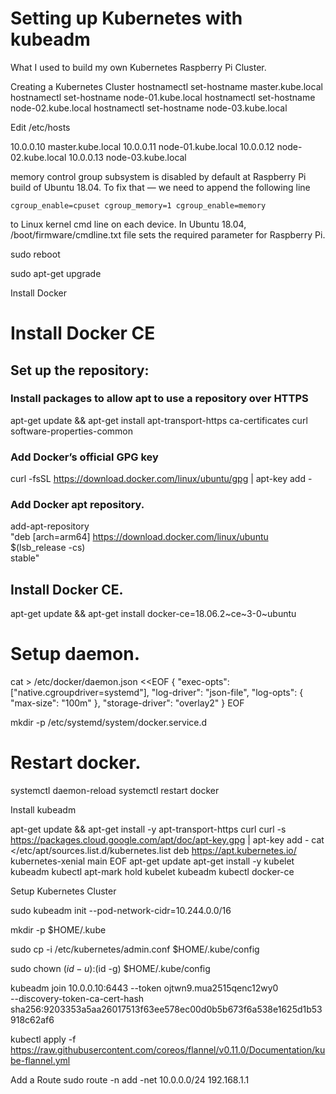 # Setting up Kubernetes with kubeadm

What I used to build my own Kubernetes Raspberry Pi Cluster.


Creating a Kubernetes Cluster
hostnamectl set-hostname master.kube.local
hostnamectl set-hostname node-01.kube.local
hostnamectl set-hostname node-02.kube.local
hostnamectl set-hostname node-03.kube.local

Edit /etc/hosts

10.0.0.10 master.kube.local
10.0.0.11 node-01.kube.local
10.0.0.12 node-02.kube.local
10.0.0.13 node-03.kube.local

memory control group subsystem is disabled by default at Raspberry Pi build of Ubuntu 18.04.
To fix that — we need to append the following line

```
cgroup_enable=cpuset cgroup_memory=1 cgroup_enable=memory
```

to Linux kernel cmd line on each device. In Ubuntu 18.04, /boot/firmware/cmdline.txt file sets the required parameter for Raspberry Pi.

sudo reboot

sudo apt-get upgrade

Install Docker
# Install Docker CE
## Set up the repository:
### Install packages to allow apt to use a repository over HTTPS
apt-get update && apt-get install apt-transport-https ca-certificates curl software-properties-common

### Add Docker’s official GPG key
curl -fsSL https://download.docker.com/linux/ubuntu/gpg | apt-key add -

### Add Docker apt repository.
add-apt-repository \
  "deb [arch=arm64] https://download.docker.com/linux/ubuntu \
  $(lsb_release -cs) \
  stable"

## Install Docker CE.
apt-get update && apt-get install docker-ce=18.06.2~ce~3-0~ubuntu

# Setup daemon.
cat > /etc/docker/daemon.json <<EOF
{
  "exec-opts": ["native.cgroupdriver=systemd"],
  "log-driver": "json-file",
  "log-opts": {
    "max-size": "100m"
  },
  "storage-driver": "overlay2"
}
EOF

mkdir -p /etc/systemd/system/docker.service.d

# Restart docker.
systemctl daemon-reload
systemctl restart docker

Install kubeadm

apt-get update && apt-get install -y apt-transport-https curl
curl -s https://packages.cloud.google.com/apt/doc/apt-key.gpg | apt-key add -
cat <<EOF >/etc/apt/sources.list.d/kubernetes.list
deb https://apt.kubernetes.io/ kubernetes-xenial main
EOF
apt-get update
apt-get install -y kubelet kubeadm kubectl
apt-mark hold kubelet kubeadm kubectl docker-ce

Setup Kubernetes Cluster

sudo kubeadm init --pod-network-cidr=10.244.0.0/16

mkdir -p $HOME/.kube

sudo cp -i /etc/kubernetes/admin.conf $HOME/.kube/config

sudo chown $(id -u):$(id -g) $HOME/.kube/config

kubeadm join 10.0.0.10:6443 --token ojtwn9.mua2515qenc12wy0 \
    --discovery-token-ca-cert-hash sha256:9203353a5aa26017513f63ee578ec00d0b5b673f6a538e1625d1b53918c62af6

kubectl apply -f https://raw.githubusercontent.com/coreos/flannel/v0.11.0/Documentation/kube-flannel.yml

Add a Route
sudo route -n add -net  10.0.0.0/24 192.168.1.1
